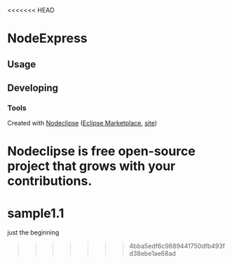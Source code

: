 <<<<<<< HEAD


# NodeExpress



## Usage



## Developing



### Tools

Created with [Nodeclipse](https://github.com/Nodeclipse/nodeclipse-1)
 ([Eclipse Marketplace](http://marketplace.eclipse.org/content/nodeclipse), [site](http://www.nodeclipse.org))   

Nodeclipse is free open-source project that grows with your contributions.
=======
# sample1.1
just the beginning
>>>>>>> 4bba5edf6c9889441750dfb493fd38ebe1ae68ad
